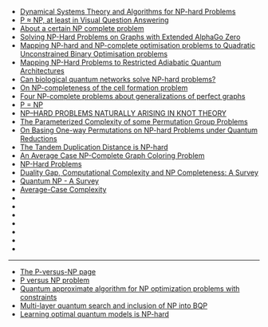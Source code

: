 - [Dynamical Systems Theory and Algorithms for NP-hard Problems](https://arxiv.org/pdf/2005.05052.pdf)
- [P ≈ NP, at least in Visual Question Answering](https://arxiv.org/abs/2003.11844v2)
- [About a certain NP complete problem](https://arxiv.org/abs/1905.06104)
- [Solving NP-Hard Problems on Graphs with Extended AlphaGo Zero](https://arxiv.org/abs/1905.11623)
- [Mapping NP-hard and NP-complete optimisation problems to Quadratic Unconstrained Binary Optimisation problems](https://arxiv.org/abs/1911.08043)
- [Mapping NP-Hard Problems to Restricted Adiabatic Quantum Architectures](https://arxiv.org/abs/1911.00249)
- [Can biological quantum networks solve NP-hard problems?](https://arxiv.org/abs/1902.03121)
- [On NP-completeness of the cell formation problem](https://arxiv.org/abs/1901.02778)
- [Four NP-complete problems about generalizations of perfect graphs](https://arxiv.org/abs/1705.05911)
- [P = NP](https://arxiv.org/abs/1208.0954)
- [NP–HARD PROBLEMS NATURALLY ARISING IN
KNOT THEORY](https://arxiv.org/pdf/1809.10334.pdf)
- [The Parameterized Complexity of some Permutation Group Problems](https://arxiv.org/abs/1301.0379)
- [On Basing One-way Permutations on NP-hard Problems under Quantum Reductions](https://arxiv.org/abs/1804.10309)
- [The Tandem Duplication Distance is NP-hard](https://arxiv.org/abs/1906.05266)
- [An Average Case NP-Complete Graph Coloring Problem](https://arxiv.org/abs/cs/0112001)
- [NP-Hard Problems](https://courses.engr.illinois.edu/cs498374/fa2014/notes/40-nphard.pdf)
- [Duality Gap, Computational Complexity and NP Completeness: A Survey](https://arxiv.org/abs/1012.5568)
- [Quantum NP - A Survey](https://arxiv.org/abs/quant-ph/0210077)
- [Average-Case Complexity](https://arxiv.org/pdf/cs/0606037.pdf)
- []()
- []()
- []()
- []()
- []()
- []()
- []()
------------------
- [The P-versus-NP page](https://www.win.tue.nl/~gwoegi/P-versus-NP.htm)
- [P versus NP problem](https://en.wikipedia.org/wiki/P_versus_NP_problem)
- [Quantum approximate algorithm for NP optimization problems with constraints](https://arxiv.org/abs/2002.00943)
- [Multi-layer quantum search and inclusion of NP into BQP](https://arxiv.org/abs/2004.11347)
- [Learning optimal quantum models is NP-hard](https://arxiv.org/abs/1510.02800)

